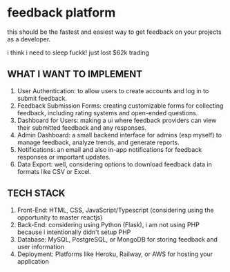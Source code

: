 # feedback platform

this should be the fastest and easiest way to get feedback on your projects as a developer.

i think i need to sleep fuckk! just lost $62k trading


## WHAT I WANT TO IMPLEMENT

1. User Authentication: to allow users to create accounts and log in to submit feedback.
2. Feedback Submission Forms: creating customizable forms for collecting feedback, including rating systems and open-ended questions.
3. Dashboard for Users: making a ui where feedback providers can view their submitted feedback and any responses.
4. Admin Dashboard: a small backend interface for admins (esp myself) to manage feedback, analyze trends, and generate reports.
5. Notifications: an email and also in-app notifications for feedback responses or important updates.
5. Data Export: well, considering options to download feedback data in formats like CSV or Excel.

## TECH STACK

1. Front-End: HTML, CSS, JavaScript/Typescript (considering using the opportunity to master reactjs)
2. Back-End: considering using Python (Flask), i am not using PHP because i intentionally didn't setup PHP
3. Database: MySQL, PostgreSQL, or MongoDB for storing feedback and user information
4. Deployment: Platforms like Heroku, Railway, or AWS for hosting your application